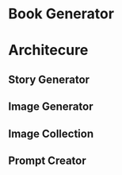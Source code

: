 # Book Generator

# Architecure

## Story Generator

## Image Generator

## Image Collection

## Prompt Creator
